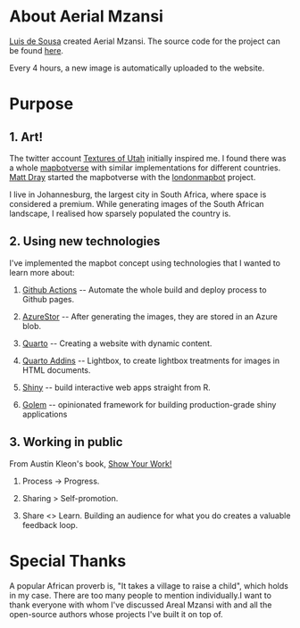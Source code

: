 # About Aerial Mzansi

[Luis de Sousa](https://twitter.com/luis_de_sousa) created Aerial Mzansi. The source code for the project can be found [here](https://github.com/luisdza/aerialmzansi).

Every 4 hours, a new image is automatically uploaded to the website.

# Purpose

## 1. Art!

The twitter account [Textures of Utah](https://mobile.twitter.com/texturesofut) initially inspired me. I found there was a whole [mapbotverse](https://mobile.twitter.com/i/lists/1492559073287581707) with similar implementations for different countries. [Matt Dray](https://twitter.com/mattdray) started the mapbotverse with the [londonmapbot](https://twitter.com/londonmapbot) project.

I live in Johannesburg, the largest city in South Africa, where space is considered a premium. While generating images of the South African landscape, I realised how sparsely populated the country is.

## 2. Using new technologies

I've implemented the mapbot concept using technologies that I wanted to learn more about:

1.  [Github Actions](https://github.com/features/actions) -- Automate the whole build and deploy process to Github pages.

2.  [AzureStor](https://cran.r-project.org/web/packages/AzureStor/index.html) -- After generating the images, they are stored in an Azure blob.

3.  [Quarto](https://quarto.org/) -- Creating a website with dynamic content.

4.  [Quarto Addins](https://quarto.org/docs/extensions/) -- Lightbox, to create lightbox treatments for images in HTML documents.

5.  [Shiny](https://shiny.rstudio.com/) -- build interactive web apps straight from R.

6.  [Golem](https://thinkr-open.github.io/golem/) -- opinionated framework for building production-grade shiny applications

## 3. Working in public

From Austin Kleon's book, [Show Your Work!](https://www.amazon.com/Show-Your-Work-Austin-Kleon/dp/076117897X)

1.  Process -\> Progress.

2.  Sharing \> Self-promotion.

3.  Share \<\> Learn. Building an audience for what you do creates a valuable feedback loop.

# Special Thanks

A popular African proverb is, "It takes a village to raise a child", which holds in my case. There are too many people to mention individually.I want to thank everyone with whom I've discussed Areal Mzansi with and all the open-source authors whose projects I've built it on top of.
